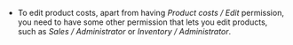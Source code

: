 - To edit product costs, apart from having *Product costs / Edit*
  permission, you need to have some other permission that lets you edit
  products, such as *Sales / Administrator* or *Inventory /
  Administrator*.
